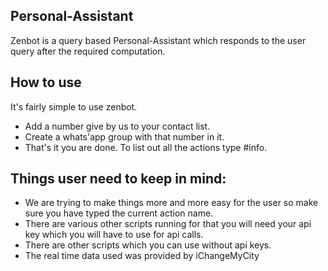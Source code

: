 ## Personal-Assistant
Zenbot is a query based Personal-Assistant which responds to the user query after the required computation.

## How to use
 It's fairly simple to use zenbot.
 - Add a number give by us to your contact list.
 - Create a whats'app group with that number in it.
 - That's it you are done. To list out all the actions type #info.

## Things user need to keep in mind:
 - We are trying to make things more and more easy for the user so make sure you have typed the current action name.
 - There are various other scripts running for that you will need your api key which you will have to use for api calls.
 - There are other scripts which you can use without api keys.
 - The real time data used was provided by iChangeMyCity
